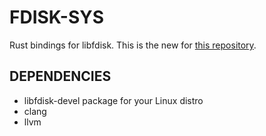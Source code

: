 # FDISK-SYS
Rust bindings for libfdisk. This is the new for [this
repository](https://github.com/IBM/fdisk-sys).


## DEPENDENCIES
 * libfdisk-devel package for your Linux distro
 * clang
 * llvm
